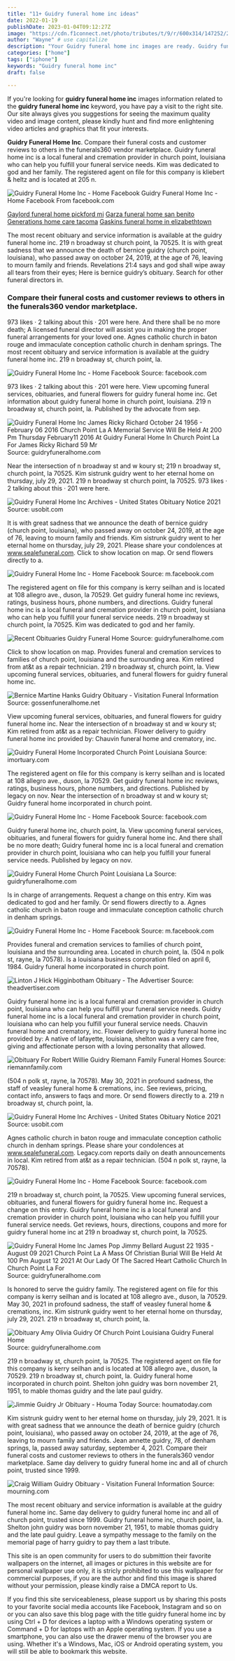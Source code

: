 ```yaml
---
title: "11+ Guidry funeral home inc ideas"
date: 2022-01-19
publishDate: 2023-01-04T09:12:27Z
image: "https://cdn.f1connect.net/photo/tributes/t/9/r/600x314/147252/25821256bf644048913a3424c88d6180.jpg"
author: "Wayne" # use capitalize
description: "Your Guidry funeral home inc images are ready. Guidry funeral home inc are a topic that is being searched for and liked by netizens today. You can Get the Guidry funeral home inc files here. Get all royalty-free photos."
categories: ["home"]
tags: ["iphone"]
keywords: "Guidry funeral home inc"
draft: false

---
```


If you're looking for **guidry funeral home inc** images information related to the **guidry funeral home inc** keyword, you have pay a visit to the right  site.  Our site always  gives you  suggestions  for seeing  the maximum  quality video and image  content, please kindly hunt and find more enlightening video articles and graphics  that fit your interests.

**Guidry Funeral Home Inc**. Compare their funeral costs and customer reviews to others in the funerals360 vendor marketplace. Guidry funeral home inc is a local funeral and cremation provider in church point, louisiana who can help you fulfill your funeral service needs. Kim was dedicated to god and her family. The registered agent on file for this company is kliebert &amp; heltz and is located at 205 n.

![Guidry Funeral Home Inc - Home Facebook](https://lookaside.fbsbx.com/lookaside/crawler/media/?media_id=1035367366528730 "Guidry Funeral Home Inc - Home Facebook")
Guidry Funeral Home Inc - Home Facebook From facebook.com

[Gaylord funeral home pickford mi](/gaylord-funeral-home-pickford-mi/)
[Garza funeral home san benito](/garza-funeral-home-san-benito/)
[Generations home care tacoma](/generations-home-care-tacoma/)
[Gaskins funeral home in elizabethtown](/gaskins-funeral-home-in-elizabethtown/)

The most recent obituary and service information is available at the guidry funeral home inc. 219 n broadway st church point, la 70525. It is with great sadness that we announce the death of bernice guidry (church point, louisiana), who passed away on october 24, 2019, at the age of 76, leaving to mourn family and friends. Revelations 21:4 says and god shall wipe away all tears from their eyes; Here is bernice guidry’s obituary. Search for other funeral directors in.

### Compare their funeral costs and customer reviews to others in the funerals360 vendor marketplace.

973 likes · 2 talking about this · 201 were here. And there shall be no more death; A licensed funeral director will assist you in making the proper funeral arrangements for your loved one. Agnes catholic church in baton rouge and immaculate conception catholic church in denham springs. The most recent obituary and service information is available at the guidry funeral home inc. 219 n broadway st, church point, la.


![Guidry Funeral Home Inc - Home Facebook](https://lookaside.fbsbx.com/lookaside/crawler/media/?media_id=2180753185323470 "Guidry Funeral Home Inc - Home Facebook")
Source: facebook.com

973 likes · 2 talking about this · 201 were here. View upcoming funeral services, obituaries, and funeral flowers for guidry funeral home inc. Get information about guidry funeral home in church point, louisiana. 219 n broadway st, church point, la. Published by the advocate from sep.

![Guidry Funeral Home Inc James Ricky Richard October 24 1956 - February 06 2016 Church Point La A Memorial Service Will Be Held At 200 Pm Thursday February11 2016 At Guidry Funeral Home In Church Point La For James Ricky Richard 59 Mr](https://www.guidryfuneralhome.com/fh_live/11000/11080/images/obituaries/3595457_fbs.jpg "Guidry Funeral Home Inc James Ricky Richard October 24 1956 - February 06 2016 Church Point La A Memorial Service Will Be Held At 200 Pm Thursday February11 2016 At Guidry Funeral Home In Church Point La For James Ricky Richard 59 Mr")
Source: guidryfuneralhome.com

Near the intersection of n broadway st and w koury st; 219 n broadway st, church point, la 70525. Kim sistrunk guidry went to her eternal home on thursday, july 29, 2021. 219 n broadway st church point, la 70525. 973 likes · 2 talking about this · 201 were here.

![Guidry Funeral Home Inc Archives - United States Obituary Notice 2021](https://usobit.com/obituaries-2021/wp-content/uploads/2021/11/19/Gene-Tony-Hollier-December-20-1934-November-19-2021.jpg "Guidry Funeral Home Inc Archives - United States Obituary Notice 2021")
Source: usobit.com

It is with great sadness that we announce the death of bernice guidry (church point, louisiana), who passed away on october 24, 2019, at the age of 76, leaving to mourn family and friends. Kim sistrunk guidry went to her eternal home on thursday, july 29, 2021. Please share your condolences at www.sealefuneral.com. Click to show location on map. Or send flowers directly to a.

![Guidry Funeral Home Inc - Home Facebook](https://lookaside.fbsbx.com/lookaside/crawler/media/?media_id=1035367463195387 "Guidry Funeral Home Inc - Home Facebook")
Source: m.facebook.com

The registered agent on file for this company is kerry seilhan and is located at 108 allegro ave., duson, la 70529. Get guidry funeral home inc reviews, ratings, business hours, phone numbers, and directions. Guidry funeral home inc is a local funeral and cremation provider in church point, louisiana who can help you fulfill your funeral service needs. 219 n broadway st church point, la 70525. Kim was dedicated to god and her family.

![Recent Obituaries Guidry Funeral Home](https://www.guidryfuneralhome.com/fh_live/11000/11080/images/obituaries/7700095_fbs.jpg "Recent Obituaries Guidry Funeral Home")
Source: guidryfuneralhome.com

Click to show location on map. Provides funeral and cremation services to families of church point, louisiana and the surrounding area. Kim retired from at&amp;t as a repair technician. 219 n broadway st, church point, la. View upcoming funeral services, obituaries, and funeral flowers for guidry funeral home inc.

![Bernice Martine Hanks Guidry Obituary - Visitation Funeral Information](https://cdn.f1connect.net/photo/tributes/t/9/r/600x314/6407999/Bernice-Guidry-1628768955.jpg "Bernice Martine Hanks Guidry Obituary - Visitation Funeral Information")
Source: gossenfuneralhome.net

View upcoming funeral services, obituaries, and funeral flowers for guidry funeral home inc. Near the intersection of n broadway st and w koury st; Kim retired from at&amp;t as a repair technician. Flower delivery to guidry funeral home inc provided by: Chauvin funeral home and crematory, inc.

![Guidry Funeral Home Incorporated Church Point Louisiana](https://www.imortuary.com/images/ph-images/9.jpg "Guidry Funeral Home Incorporated Church Point Louisiana")
Source: imortuary.com

The registered agent on file for this company is kerry seilhan and is located at 108 allegro ave., duson, la 70529. Get guidry funeral home inc reviews, ratings, business hours, phone numbers, and directions. Published by legacy on nov. Near the intersection of n broadway st and w koury st; Guidry funeral home incorporated in church point.

![Guidry Funeral Home Inc - Home Facebook](https://lookaside.fbsbx.com/lookaside/crawler/media/?media_id=1071395289592604 "Guidry Funeral Home Inc - Home Facebook")
Source: facebook.com

Guidry funeral home inc, church point, la. View upcoming funeral services, obituaries, and funeral flowers for guidry funeral home inc. And there shall be no more death; Guidry funeral home inc is a local funeral and cremation provider in church point, louisiana who can help you fulfill your funeral service needs. Published by legacy on nov.

![Guidry Funeral Home Church Point Louisiana La](https://www.guidryfuneralhome.com/fh_live/11000/11080/images/premium/logo_w_autumnmountain_p2.png "Guidry Funeral Home Church Point Louisiana La")
Source: guidryfuneralhome.com

Is in charge of arrangements. Request a change on this entry. Kim was dedicated to god and her family. Or send flowers directly to a. Agnes catholic church in baton rouge and immaculate conception catholic church in denham springs.

![Guidry Funeral Home Inc - Home Facebook](https://lookaside.fbsbx.com/lookaside/crawler/media/?media_id=1035367363195397 "Guidry Funeral Home Inc - Home Facebook")
Source: m.facebook.com

Provides funeral and cremation services to families of church point, louisiana and the surrounding area. Located in church point, la. (504 n polk st, rayne, la 70578). Is a louisiana business corporation filed on april 6, 1984. Guidry funeral home incorporated in church point.

![Linton J Hick Higginbotham Obituary - The Advertiser](https://www.gannett-cdn.com/community-hub/images/prod/wave2out/LDA046953-2.jpg?width=400&amp;fit=bounds "Linton J Hick Higginbotham Obituary - The Advertiser")
Source: theadvertiser.com

Guidry funeral home inc is a local funeral and cremation provider in church point, louisiana who can help you fulfill your funeral service needs. Guidry funeral home inc is a local funeral and cremation provider in church point, louisiana who can help you fulfill your funeral service needs. Chauvin funeral home and crematory, inc. Flower delivery to guidry funeral home inc provided by: A native of lafayette, louisiana, shelton was a very care free, giving and affectionate person with a loving personality that allowed.

![Obituary For Robert Willie Guidry Riemann Family Funeral Homes](https://s3.amazonaws.com/CFSV2/obituaries/photos/10026/815427/60e47f9d8e6be.jpg "Obituary For Robert Willie Guidry Riemann Family Funeral Homes")
Source: riemannfamily.com

(504 n polk st, rayne, la 70578). May 30, 2021 in profound sadness, the staff of veasley funeral home &amp; cremations, inc. See reviews, pricing, contact info, answers to faqs and more. Or send flowers directly to a. 219 n broadway st, church point, la.

![Guidry Funeral Home Inc Archives - United States Obituary Notice 2021](https://usobit.com/obituaries-2021/wp-content/uploads/2021/11/03/Wasyl-Chuck-Saichuk-October-20-1932-November-02-2021.jpg "Guidry Funeral Home Inc Archives - United States Obituary Notice 2021")
Source: usobit.com

Agnes catholic church in baton rouge and immaculate conception catholic church in denham springs. Please share your condolences at www.sealefuneral.com. Legacy.com reports daily on death announcements in local. Kim retired from at&amp;t as a repair technician. (504 n polk st, rayne, la 70578).

![Guidry Funeral Home Inc - Home Facebook](https://lookaside.fbsbx.com/lookaside/crawler/media/?media_id=1035367366528730 "Guidry Funeral Home Inc - Home Facebook")
Source: facebook.com

219 n broadway st, church point, la 70525. View upcoming funeral services, obituaries, and funeral flowers for guidry funeral home inc. Request a change on this entry. Guidry funeral home inc is a local funeral and cremation provider in church point, louisiana who can help you fulfill your funeral service needs. Get reviews, hours, directions, coupons and more for guidry funeral home inc at 219 n broadway st, church point, la 70525.

![Guidry Funeral Home Inc James Pop Jimmy Bellard August 22 1935 - August 09 2021 Church Point La A Mass Of Christian Burial Will Be Held At 100 Pm August 12 2021 At Our Lady Of The Sacred Heart Catholic Church In Church Point La For](https://www.guidryfuneralhome.com/fh_live/11000/11080/images/obituaries/7572918_fbs.jpg "Guidry Funeral Home Inc James Pop Jimmy Bellard August 22 1935 - August 09 2021 Church Point La A Mass Of Christian Burial Will Be Held At 100 Pm August 12 2021 At Our Lady Of The Sacred Heart Catholic Church In Church Point La For")
Source: guidryfuneralhome.com

Is honored to serve the guidry family. The registered agent on file for this company is kerry seilhan and is located at 108 allegro ave., duson, la 70529. May 30, 2021 in profound sadness, the staff of veasley funeral home &amp; cremations, inc. Kim sistrunk guidry went to her eternal home on thursday, july 29, 2021. 219 n broadway st, church point, la.

![Obituary Amy Olivia Guidry Of Church Point Louisiana Guidry Funeral Home](https://www.guidryfuneralhome.com/fh_live/11000/11080/images/obituaries/7530872_fbs.jpeg "Obituary Amy Olivia Guidry Of Church Point Louisiana Guidry Funeral Home")
Source: guidryfuneralhome.com

219 n broadway st, church point, la 70525. The registered agent on file for this company is kerry seilhan and is located at 108 allegro ave., duson, la 70529. 219 n broadway st, church point, la. Guidry funeral home incorporated in church point. Shelton john guidry was born november 21, 1951, to mable thomas guidry and the late paul guidry.

![Jimmie Guidry Jr Obituary - Houma Today](https://www.gannett-cdn.com/community-hub/images/prod/ghl/P0143759-1.jpg "Jimmie Guidry Jr Obituary - Houma Today")
Source: houmatoday.com

Kim sistrunk guidry went to her eternal home on thursday, july 29, 2021. It is with great sadness that we announce the death of bernice guidry (church point, louisiana), who passed away on october 24, 2019, at the age of 76, leaving to mourn family and friends. Jean annette guidry, 78, of denham springs, la, passed away saturday, september 4, 2021. Compare their funeral costs and customer reviews to others in the funerals360 vendor marketplace. Same day delivery to guidry funeral home inc and all of church point, trusted since 1999.

![Craig William Guidry Obituary - Visitation Funeral Information](https://cdn.f1connect.net/photo/tributes/t/9/r/600x314/147252/25821256bf644048913a3424c88d6180.jpg "Craig William Guidry Obituary - Visitation Funeral Information")
Source: mourning.com

The most recent obituary and service information is available at the guidry funeral home inc. Same day delivery to guidry funeral home inc and all of church point, trusted since 1999. Guidry funeral home inc, church point, la. Shelton john guidry was born november 21, 1951, to mable thomas guidry and the late paul guidry. Leave a sympathy message to the family on the memorial page of harry guidry to pay them a last tribute.

This site is an open community for users to do submittion their favorite wallpapers on the internet, all images or pictures in this website are for personal wallpaper use only, it is stricly prohibited to use this wallpaper for commercial purposes, if you are the author and find this image is shared without your permission, please kindly raise a DMCA report to Us.

If you find this site serviceableness, please support us by sharing this posts to your favorite social media accounts like Facebook, Instagram and so on or you can also save this blog page with the title guidry funeral home inc by using Ctrl + D for devices a laptop with a Windows operating system or Command + D for laptops with an Apple operating system. If you use a smartphone, you can also use the drawer menu of the browser you are using. Whether it's a Windows, Mac, iOS or Android operating system, you will still be able to bookmark this website.
